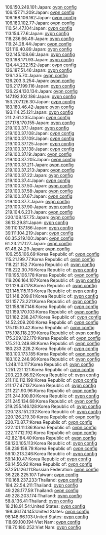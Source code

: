 106.150.249.101:Japan: [ovpn config](vpn/106_150_249_101.ovpn)  
106.157.71.209:Japan: [ovpn config](vpn/106_157_71_209.ovpn)  
106.168.106.162:Japan: [ovpn config](vpn/106_168_106_162.ovpn)  
106.180.102.77:Japan: [ovpn config](vpn/106_180_102_77.ovpn)  
110.54.47.104:Japan: [ovpn config](vpn/110_54_47_104.ovpn)  
113.154.77.6:Japan: [ovpn config](vpn/113_154_77_6.ovpn)  
118.236.66.49:Japan: [ovpn config](vpn/118_236_66_49.ovpn)  
119.24.28.44:Japan: [ovpn config](vpn/119_24_28_44.ovpn)  
121.119.40.89:Japan: [ovpn config](vpn/121_119_40_89.ovpn)  
122.145.108.66:Japan: [ovpn config](vpn/122_145_108_66.ovpn)  
123.198.171.93:Japan: [ovpn config](vpn/123_198_171_93.ovpn)  
124.44.232.152:Japan: [ovpn config](vpn/124_44_232_152.ovpn)  
126.187.51.46:Japan: [ovpn config](vpn/126_187_51_46.ovpn)  
126.1.35.70:Japan: [ovpn config](vpn/126_1_35_70.ovpn)  
126.203.3.254:Japan: [ovpn config](vpn/126_203_3_254.ovpn)  
126.217.199.116:Japan: [ovpn config](vpn/126_217_199_116.ovpn)  
126.224.130.134:Japan: [ovpn config](vpn/126_224_130_134.ovpn)  
147.192.102.186:Japan: [ovpn config](vpn/147_192_102_186.ovpn)  
153.207.126.30:Japan: [ovpn config](vpn/153_207_126_30.ovpn)  
183.180.46.42:Japan: [ovpn config](vpn/183_180_46_42.ovpn)  
193.114.25.121:Japan: [ovpn config](vpn/193_114_25_121.ovpn)  
211.2.61.235:Japan: [ovpn config](vpn/211_2_61_235.ovpn)  
217.178.170.155:Japan: [ovpn config](vpn/217_178_170_155.ovpn)  
219.100.37.1:Japan: [ovpn config](vpn/219_100_37_1.ovpn)  
219.100.37.108:Japan: [ovpn config](vpn/219_100_37_108.ovpn)  
219.100.37.109:Japan: [ovpn config](vpn/219_100_37_109.ovpn)  
219.100.37.125:Japan: [ovpn config](vpn/219_100_37_125.ovpn)  
219.100.37.138:Japan: [ovpn config](vpn/219_100_37_138.ovpn)  
219.100.37.19:Japan: [ovpn config](vpn/219_100_37_19.ovpn)  
219.100.37.205:Japan: [ovpn config](vpn/219_100_37_205.ovpn)  
219.100.37.211:Japan: [ovpn config](vpn/219_100_37_211.ovpn)  
219.100.37.213:Japan: [ovpn config](vpn/219_100_37_213.ovpn)  
219.100.37.22:Japan: [ovpn config](vpn/219_100_37_22.ovpn)  
219.100.37.4:Japan: [ovpn config](vpn/219_100_37_4.ovpn)  
219.100.37.50:Japan: [ovpn config](vpn/219_100_37_50.ovpn)  
219.100.37.58:Japan: [ovpn config](vpn/219_100_37_58.ovpn)  
219.100.37.67:Japan: [ovpn config](vpn/219_100_37_67.ovpn)  
219.100.37.7:Japan: [ovpn config](vpn/219_100_37_7.ovpn)  
219.100.37.90:Japan: [ovpn config](vpn/219_100_37_90.ovpn)  
219.104.6.231:Japan: [ovpn config](vpn/219_104_6_231.ovpn)  
220.108.157.75:Japan: [ovpn config](vpn/220_108_157_75.ovpn)  
36.13.29.81:Japan: [ovpn config](vpn/36_13_29_81.ovpn)  
39.110.137.186:Japan: [ovpn config](vpn/39_110_137_186.ovpn)  
39.111.104.219:Japan: [ovpn config](vpn/39_111_104_219.ovpn)  
60.35.219.100:Japan: [ovpn config](vpn/60_35_219_100.ovpn)  
61.23.217.127:Japan: [ovpn config](vpn/61_23_217_127.ovpn)  
61.46.24.29:Japan: [ovpn config](vpn/61_46_24_29.ovpn)  
106.255.106.69:Korea Republic of: [ovpn config](vpn/106_255_106_69.ovpn)  
115.21.199.77:Korea Republic of: [ovpn config](vpn/115_21_199_77.ovpn)  
118.221.152.7:Korea Republic of: [ovpn config](vpn/118_221_152_7.ovpn)  
118.222.30.76:Korea Republic of: [ovpn config](vpn/118_222_30_76.ovpn)  
119.195.106.178:Korea Republic of: [ovpn config](vpn/119_195_106_178.ovpn)  
119.206.164.107:Korea Republic of: [ovpn config](vpn/119_206_164_107.ovpn)  
121.129.47.178:Korea Republic of: [ovpn config](vpn/121_129_47_178.ovpn)  
121.145.115.113:Korea Republic of: [ovpn config](vpn/121_145_115_113.ovpn)  
121.148.209.61:Korea Republic of: [ovpn config](vpn/121_148_209_61.ovpn)  
121.157.73.221:Korea Republic of: [ovpn config](vpn/121_157_73_221.ovpn)  
121.158.167.146:Korea Republic of: [ovpn config](vpn/121_158_167_146.ovpn)  
121.159.170.103:Korea Republic of: [ovpn config](vpn/121_159_170_103.ovpn)  
121.182.238.247:Korea Republic of: [ovpn config](vpn/121_182_238_247.ovpn)  
14.52.209.200:Korea Republic of: [ovpn config](vpn/14_52_209_200.ovpn)  
175.115.10.42:Korea Republic of: [ovpn config](vpn/175_115_10_42.ovpn)  
175.198.118.239:Korea Republic of: [ovpn config](vpn/175_198_118_239.ovpn)  
175.209.122.170:Korea Republic of: [ovpn config](vpn/175_209_122_170.ovpn)  
175.210.249.88:Korea Republic of: [ovpn config](vpn/175_210_249_88.ovpn)  
180.233.228.2:Korea Republic of: [ovpn config](vpn/180_233_228_2.ovpn)  
183.100.173.185:Korea Republic of: [ovpn config](vpn/183_100_173_185.ovpn)  
183.102.246.96:Korea Republic of: [ovpn config](vpn/183_102_246_96.ovpn)  
1.248.110.117:Korea Republic of: [ovpn config](vpn/1_248_110_117.ovpn)  
1.251.221.121:Korea Republic of: [ovpn config](vpn/1_251_221_121.ovpn)  
203.229.86.92:Korea Republic of: [ovpn config](vpn/203_229_86_92.ovpn)  
211.110.112.199:Korea Republic of: [ovpn config](vpn/211_110_112_199.ovpn)  
211.177.47.137:Korea Republic of: [ovpn config](vpn/211_177_47_137.ovpn)  
211.221.90.96:Korea Republic of: [ovpn config](vpn/211_221_90_96.ovpn)  
211.244.100.80:Korea Republic of: [ovpn config](vpn/211_244_100_80.ovpn)  
211.245.134.68:Korea Republic of: [ovpn config](vpn/211_245_134_68.ovpn)  
219.255.146.128:Korea Republic of: [ovpn config](vpn/219_255_146_128.ovpn)  
220.123.151.232:Korea Republic of: [ovpn config](vpn/220_123_151_232.ovpn)  
220.126.219.30:Korea Republic of: [ovpn config](vpn/220_126_219_30.ovpn)  
220.70.87.7:Korea Republic of: [ovpn config](vpn/220_70_87_7.ovpn)  
222.101.11.136:Korea Republic of: [ovpn config](vpn/222_101_11_136.ovpn)  
222.117.12.192:Korea Republic of: [ovpn config](vpn/222_117_12_192.ovpn)  
42.82.184.40:Korea Republic of: [ovpn config](vpn/42_82_184_40.ovpn)  
58.120.105.113:Korea Republic of: [ovpn config](vpn/58_120_105_113.ovpn)  
58.239.158.79:Korea Republic of: [ovpn config](vpn/58_239_158_79.ovpn)  
59.10.213.246:Korea Republic of: [ovpn config](vpn/59_10_213_246.ovpn)  
59.14.10.47:Korea Republic of: [ovpn config](vpn/59_14_10_47.ovpn)  
59.14.56.92:Korea Republic of: [ovpn config](vpn/59_14_56_92.ovpn)  
87.251.126.111:Russian Federation: [ovpn config](vpn/87_251_126_111.ovpn)  
36.228.225.107:Taiwan: [ovpn config](vpn/36_228_225_107.ovpn)  
110.168.237.233:Thailand: [ovpn config](vpn/110_168_237_233.ovpn)  
184.22.54.211:Thailand: [ovpn config](vpn/184_22_54_211.ovpn)  
49.228.177.59:Thailand: [ovpn config](vpn/49_228_177_59.ovpn)  
49.228.203.174:Thailand: [ovpn config](vpn/49_228_203_174.ovpn)  
58.8.136.41:Thailand: [ovpn config](vpn/58_8_136_41.ovpn)  
18.218.91.54:United States: [ovpn config](vpn/18_218_91_54.ovpn)  
198.46.174.145:United States: [ovpn config](vpn/198_46_174_145.ovpn)  
98.148.66.103:United States: [ovpn config](vpn/98_148_66_103.ovpn)  
118.69.100.194:Viet Nam: [ovpn config](vpn/118_69_100_194.ovpn)  
118.70.180.252:Viet Nam: [ovpn config](vpn/118_70_180_252.ovpn)  
